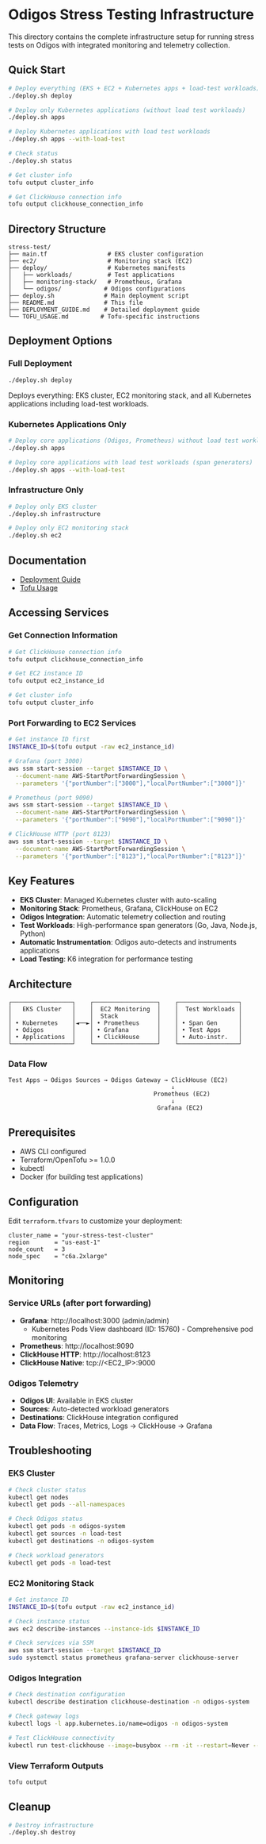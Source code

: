 # Odigos Stress Testing Infrastructure

This directory contains the complete infrastructure setup for running stress tests on Odigos with integrated monitoring and telemetry collection.

## Quick Start

```bash
# Deploy everything (EKS + EC2 + Kubernetes apps + load-test workloads)
./deploy.sh deploy

# Deploy only Kubernetes applications (without load test workloads)
./deploy.sh apps

# Deploy Kubernetes applications with load test workloads
./deploy.sh apps --with-load-test

# Check status
./deploy.sh status

# Get cluster info
tofu output cluster_info

# Get ClickHouse connection info
tofu output clickhouse_connection_info
```

## Directory Structure

```
stress-test/
├── main.tf                 # EKS cluster configuration
├── ec2/                    # Monitoring stack (EC2)
├── deploy/                 # Kubernetes manifests
│   ├── workloads/          # Test applications
│   ├── monitoring-stack/   # Prometheus, Grafana
│   └── odigos/            # Odigos configurations
├── deploy.sh              # Main deployment script
├── README.md              # This file
├── DEPLOYMENT_GUIDE.md    # Detailed deployment guide
└── TOFU_USAGE.md         # Tofu-specific instructions
```

## Deployment Options

### Full Deployment
```bash
./deploy.sh deploy
```
Deploys everything: EKS cluster, EC2 monitoring stack, and all Kubernetes applications including load-test workloads.

### Kubernetes Applications Only
```bash
# Deploy core applications (Odigos, Prometheus) without load test workloads
./deploy.sh apps

# Deploy core applications with load test workloads (span generators)
./deploy.sh apps --with-load-test
```

### Infrastructure Only
```bash
# Deploy only EKS cluster
./deploy.sh infrastructure

# Deploy only EC2 monitoring stack
./deploy.sh ec2
```

## Documentation

- [Deployment Guide](DEPLOYMENT_GUIDE.md)
- [Tofu Usage](TOFU_USAGE.md)

## Accessing Services

### Get Connection Information
```bash
# Get ClickHouse connection info
tofu output clickhouse_connection_info

# Get EC2 instance ID
tofu output ec2_instance_id

# Get cluster info
tofu output cluster_info
```

### Port Forwarding to EC2 Services
```bash
# Get instance ID first
INSTANCE_ID=$(tofu output -raw ec2_instance_id)

# Grafana (port 3000)
aws ssm start-session --target $INSTANCE_ID \
  --document-name AWS-StartPortForwardingSession \
  --parameters '{"portNumber":["3000"],"localPortNumber":["3000"]}'

# Prometheus (port 9090)
aws ssm start-session --target $INSTANCE_ID \
  --document-name AWS-StartPortForwardingSession \
  --parameters '{"portNumber":["9090"],"localPortNumber":["9090"]}'

# ClickHouse HTTP (port 8123)
aws ssm start-session --target $INSTANCE_ID \
  --document-name AWS-StartPortForwardingSession \
  --parameters '{"portNumber":["8123"],"localPortNumber":["8123"]}'
```

## Key Features

- **EKS Cluster**: Managed Kubernetes cluster with auto-scaling
- **Monitoring Stack**: Prometheus, Grafana, ClickHouse on EC2
- **Odigos Integration**: Automatic telemetry collection and routing
- **Test Workloads**: High-performance span generators (Go, Java, Node.js, Python)
- **Automatic Instrumentation**: Odigos auto-detects and instruments applications
- **Load Testing**: K6 integration for performance testing


## Architecture

```
┌─────────────────┐    ┌──────────────────┐    ┌─────────────────┐
│   EKS Cluster   │    │  EC2 Monitoring  │    │  Test Workloads │
│                 │    │  Stack           │    │                 │
│ • Kubernetes    │◄──►│ • Prometheus     │    │ • Span Gen      │
│ • Odigos        │    │ • Grafana        │    │ • Test Apps     │
│ • Applications  │    │ • ClickHouse     │    │ • Auto-instr.   │
└─────────────────┘    └──────────────────┘    └─────────────────┘
```

### Data Flow
```
Test Apps → Odigos Sources → Odigos Gateway → ClickHouse (EC2)
                                              ↓
                                         Prometheus (EC2)
                                              ↓
                                          Grafana (EC2)
```

## Prerequisites

- AWS CLI configured
- Terraform/OpenTofu >= 1.0.0
- kubectl
- Docker (for building test applications)

## Configuration

Edit `terraform.tfvars` to customize your deployment:

```hcl
cluster_name = "your-stress-test-cluster"
region       = "us-east-1"
node_count   = 3
node_spec    = "c6a.2xlarge"
```

## Monitoring

### Service URLs (after port forwarding)
- **Grafana**: http://localhost:3000 (admin/admin)
  - Kubernetes Pods View dashboard (ID: 15760) - Comprehensive pod monitoring
- **Prometheus**: http://localhost:9090
- **ClickHouse HTTP**: http://localhost:8123
- **ClickHouse Native**: tcp://<EC2_IP>:9000

### Odigos Telemetry
- **Odigos UI**: Available in EKS cluster
- **Sources**: Auto-detected workload generators
- **Destinations**: ClickHouse integration configured
- **Data Flow**: Traces, Metrics, Logs → ClickHouse → Grafana

## Troubleshooting

### EKS Cluster
```bash
# Check cluster status
kubectl get nodes
kubectl get pods --all-namespaces

# Check Odigos status
kubectl get pods -n odigos-system
kubectl get sources -n load-test
kubectl get destinations -n odigos-system

# Check workload generators
kubectl get pods -n load-test
```

### EC2 Monitoring Stack
```bash
# Get instance ID
INSTANCE_ID=$(tofu output -raw ec2_instance_id)

# Check instance status
aws ec2 describe-instances --instance-ids $INSTANCE_ID

# Check services via SSM
aws ssm start-session --target $INSTANCE_ID
sudo systemctl status prometheus grafana-server clickhouse-server
```

### Odigos Integration
```bash
# Check destination configuration
kubectl describe destination clickhouse-destination -n odigos-system

# Check gateway logs
kubectl logs -l app.kubernetes.io/name=odigos -n odigos-system

# Test ClickHouse connectivity
kubectl run test-clickhouse --image=busybox --rm -it --restart=Never -- sh -c "nc -zv <EC2_IP> 9000"
```

### View Terraform Outputs
```bash
tofu output
```

## Cleanup

```bash
# Destroy infrastructure
./deploy.sh destroy
```